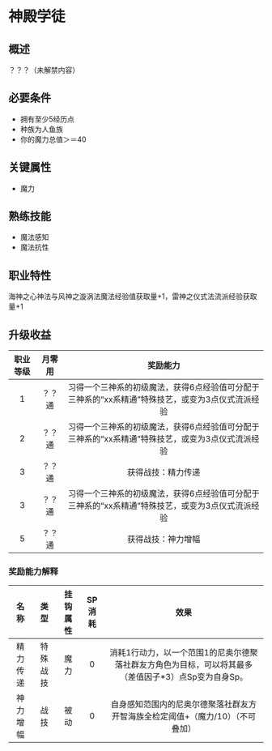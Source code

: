 # 神殿学徒

## 概述

？？？（未解禁内容）

## 必要条件

* 拥有至少5经历点
* 种族为人鱼族
* 你的魔力总值＞＝40

## 关键属性

* 魔力

## 熟练技能
 
* 魔法感知
* 魔法抗性

## 职业特性

海神之心神法与风神之漩涡法魔法经验值获取量+1，雷神之仪式法流派经验获取量+1

## 升级收益

职业等级|月零用|奖励能力
:--:|:--:|:--:
1|？？通|习得一个三神系的初级魔法，获得6点经验值可分配于三神系的“xx系精通”特殊技艺，或变为3点仪式流派经验
2|？？通|习得一个三神系的初级魔法，获得6点经验值可分配于三神系的“xx系精通”特殊技艺，或变为3点仪式流派经验
3|？？通|获得战技：精力传递
3|？？通|习得一个三神系的初级魔法，获得6点经验值可分配于三神系的“xx系精通”特殊技艺，或变为3点仪式流派经验
5|？？通|获得战技：神力增幅
### 奖励能力解释

名称|类型|挂钩属性|SP消耗|效果
:--:|:--:|:--:|:--:|:--:
精力传递|特殊战技|魔力|0|消耗1行动力，以一个范围1的尼奥尔德聚落社群友方角色为目标，可以将其最多（差值因子*3）点Sp变为自身Sp。
神力增幅|战技|被动|0|自身感知范围内的尼奥尔德聚落社群友方开智海族全检定阈值+（魔力/10）（不可叠加）